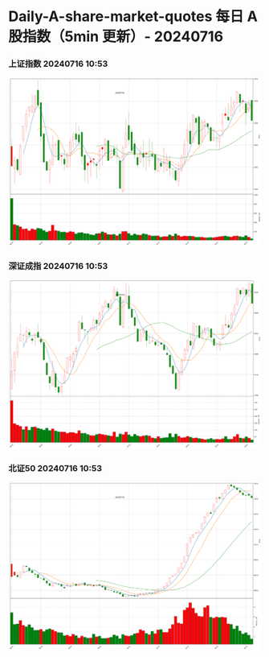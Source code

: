 
# Daily-A-share-market-quotes 每日 A 股指数（5min 更新）- 20240716

### 上证指数 20240716 10:53
![](./fig/2024/7/20240716-sh000001.png)

### 深证成指 20240716 10:53
![](./fig/2024/7/20240716-sz399001.png)

### 北证50 20240716 10:53
![](./fig/2024/7/20240716-bj899050.png)
